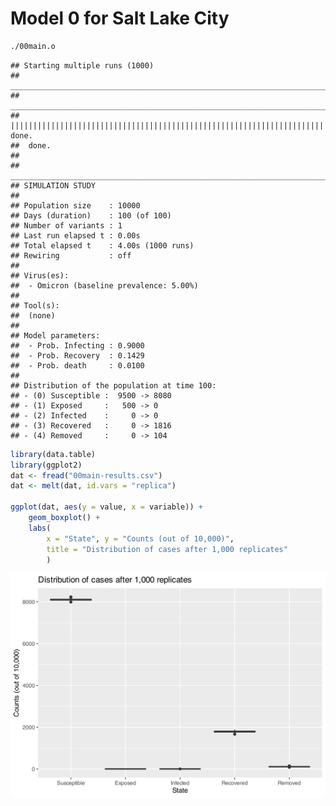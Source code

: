
# Model 0 for Salt Lake City

``` bash
./00main.o
```

    ## Starting multiple runs (1000)
    ## _________________________________________________________________________
    ## _________________________________________________________________________
    ## ||||||||||||||||||||||||||||||||||||||||||||||||||||||||||||||||||||||||| done.
    ##  done.
    ## 
    ## ________________________________________________________________________________
    ## SIMULATION STUDY
    ## 
    ## Population size    : 10000
    ## Days (duration)    : 100 (of 100)
    ## Number of variants : 1
    ## Last run elapsed t : 0.00s
    ## Total elapsed t    : 4.00s (1000 runs)
    ## Rewiring           : off
    ## 
    ## Virus(es):
    ##  - Omicron (baseline prevalence: 5.00%)
    ## 
    ## Tool(s):
    ##  (none)
    ## 
    ## Model parameters:
    ##  - Prob. Infecting : 0.9000
    ##  - Prob. Recovery  : 0.1429
    ##  - Prob. death     : 0.0100
    ## 
    ## Distribution of the population at time 100:
    ## - (0) Susceptible :  9500 -> 8080
    ## - (1) Exposed     :   500 -> 0
    ## - (2) Infected    :     0 -> 0
    ## - (3) Recovered   :     0 -> 1816
    ## - (4) Removed     :     0 -> 104

``` r
library(data.table)
library(ggplot2)
dat <- fread("00main-results.csv")
dat <- melt(dat, id.vars = "replica")

ggplot(dat, aes(y = value, x = variable)) +
    geom_boxplot() +
    labs(
        x = "State", y = "Counts (out of 10,000)",
        title = "Distribution of cases after 1,000 replicates"
        )
```

![](README_files/figure-gfm/posterior-dist-1.svg)<!-- -->
